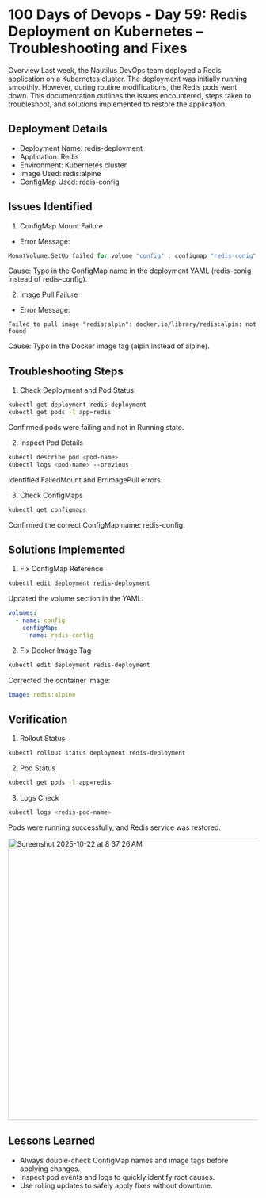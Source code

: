 # 100 Days of Devops - Day 59: Redis Deployment on Kubernetes – Troubleshooting and Fixes

Overview
Last week, the Nautilus DevOps team deployed a Redis application on a Kubernetes cluster. 
The deployment was initially running smoothly. However, during routine modifications, 
the Redis pods went down. This documentation outlines the issues encountered, 
steps taken to troubleshoot, and solutions implemented to restore the application.

## Deployment Details
 - Deployment Name: redis-deployment
 - Application: Redis
 - Environment: Kubernetes cluster
 - Image Used: redis:alpine
 - ConfigMap Used: redis-config

## Issues Identified

1. ConfigMap Mount Failure
 - Error Message:
```rust
MountVolume.SetUp failed for volume "config" : configmap "redis-conig" not found
```
Cause: Typo in the ConfigMap name in the deployment YAML (redis-conig instead of redis-config).

2. Image Pull Failure
 - Error Message:
```pgsql
Failed to pull image "redis:alpin": docker.io/library/redis:alpin: not found
```
Cause: Typo in the Docker image tag (alpin instead of alpine).

## Troubleshooting Steps

1. Check Deployment and Pod Status
```bash
kubectl get deployment redis-deployment
kubectl get pods -l app=redis
```
Confirmed pods were failing and not in Running state.

2. Inspect Pod Details
```bash
kubectl describe pod <pod-name>
kubectl logs <pod-name> --previous
```
Identified FailedMount and ErrImagePull errors.

3. Check ConfigMaps
```bash
kubectl get configmaps
```
Confirmed the correct ConfigMap name: redis-config.

## Solutions Implemented

1. Fix ConfigMap Reference
```bash
kubectl edit deployment redis-deployment
```
Updated the volume section in the YAML:
```yaml
volumes:
  - name: config
    configMap:
      name: redis-config
```
2. Fix Docker Image Tag
```bash
kubectl edit deployment redis-deployment
```
Corrected the container image:
```yaml
image: redis:alpine
```
## Verification

1. Rollout Status
```bash
kubectl rollout status deployment redis-deployment
```
2. Pod Status
```bash
kubectl get pods -l app=redis
```
3. Logs Check
```bash
kubectl logs <redis-pod-name>
```
Pods were running successfully, and Redis service was restored.

<img width="1439" height="568" alt="Screenshot 2025-10-22 at 8 37 26 AM" src="https://github.com/user-attachments/assets/ba6fe5c7-3778-4544-b7fc-1b41b4b4ba3c" />

## Lessons Learned
 - Always double-check ConfigMap names and image tags before applying changes.
 - Inspect pod events and logs to quickly identify root causes.
 - Use rolling updates to safely apply fixes without downtime.

